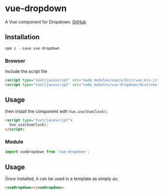 # vue-dropdown

A Vue component for Dropdown. [GitHub](https://github.com/lijukrks/lk_vue_dropdown)

## Installation

```js
npm i --save vue-dropdown
```

### Browser

Include the script file 

```html
<script type="text/javascript" src="node_modules/vuejs/dist/vue.min.js"></script>
<script type="text/javascript" src="node_modules/vue-dropdown/dist/vue-dropdown.min.js"></script>
```
## Usage
then install the component with `Vue.use(VueClock);`
```html
<script type="text/javascript">
  Vue.use(VueClock);
</script>
```
### Module

```js
import vueDropdown from 'vue-dropdown';
```

## Usage

Once installed, it can be used in a template as simply as:

```html
<vueDropdown></vueDropdown>
```
